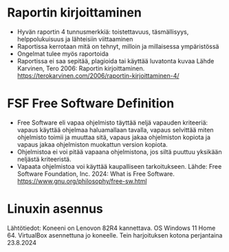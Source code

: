 # Raportin kirjoittaminen

- Hyvän raportin 4 tunnusmerkkiä: toistettavuus, täsmällisyys, helppolukuisuus ja lähteisiin viittaaminen 
- Raportissa kerrotaan mitä on tehnyt, milloin ja millaisessa ympäristössä 
- Ongelmat tulee myös raportoida
- Raportissa ei saa sepitää, plagioida tai käyttää luvatonta kuvaa
Lähde Karvinen, Tero 2006: Raportin kirjoittaminen. https://terokarvinen.com/2006/raportin-kirjoittaminen-4/ 

# FSF Free Software Definition
- Free Software eli vapaa ohjelmisto täyttää neljä vapauden kriteeriä: vapaus käyttää ohjelmaa haluamallaan tavalla, vapaus selvittää miten ohjelmisto toimii ja muuttaa sitä, vapaus jakaa ohjelmiston kopiota ja vapaus jakaa ohjelmiston muokattun version kopiota.
- Ohjelmistoa ei voi pitää vapaana ohjelmistona, jos siltä puuttuu yksikään neljästä kriteeristä.
- Vapaata ohjelmistoa voi käyttää kaupalliseen tarkoitukseen.
Lähde: Free Software Foundation, Inc. 2024: What is Free Software. https://www.gnu.org/philosophy/free-sw.html


# Linuxin asennus
Lähtötiedot: Koneeni on Lenovon 82R4 kannettava. OS Windows 11 Home 64. VirtualBox asennettuna jo koneelle.
Tein harjoituksen kotona perjantaina 23.8.2024
